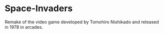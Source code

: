 # Space-Invaders
Remake of the video game developed by Tomohiro Nishikado and released in 1978 in arcades.
